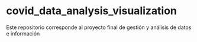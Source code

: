 # covid_data_analysis_visualization
Este repositorio corresponde al proyecto final de gestión y análisis de datos e información
